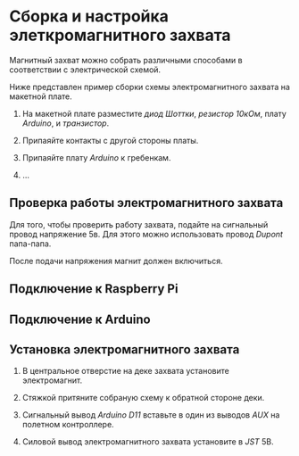 # Сборка и настройка элеткромагнитного захвата

Магнитный захват можно собрать различными способами в соответствии с электрической схемой.

Ниже представлен пример сборки схемы электромагнитного захвата на макетной плате.

1. На макетной плате разместите *диод Шоттки*, *резистор 10кОм*, плату *Arduino*, и *транзистор*.

2. Припаяйте контакты с другой стороны платы.

3. Припаяйте плату *Arduino* к гребенкам.

4. ...

## Проверка работы электромагнитного захвата

Для того, чтобы проверить работу захвата, подайте на сигнальный провод напряжение 5в. Для этого можно использовать провод *Dupont* папа-папа.

После подачи напряжения магнит должен включиться.

## Подключение к Raspberry Pi

## Подключение к Arduino

## Установка электромагнитного захвата

1. В центральное отверстие на деке захвата установите электромагнит.

2. Стяжкой притяните собраную схему к обратной стороне деки.

3. Сигнальный вывод *Arduino* *D11* вставьте в один из выводов *AUX* на полетном контроллере.

4. Силовой вывод электромагнитного захвата установите в *JST* 5В. 
